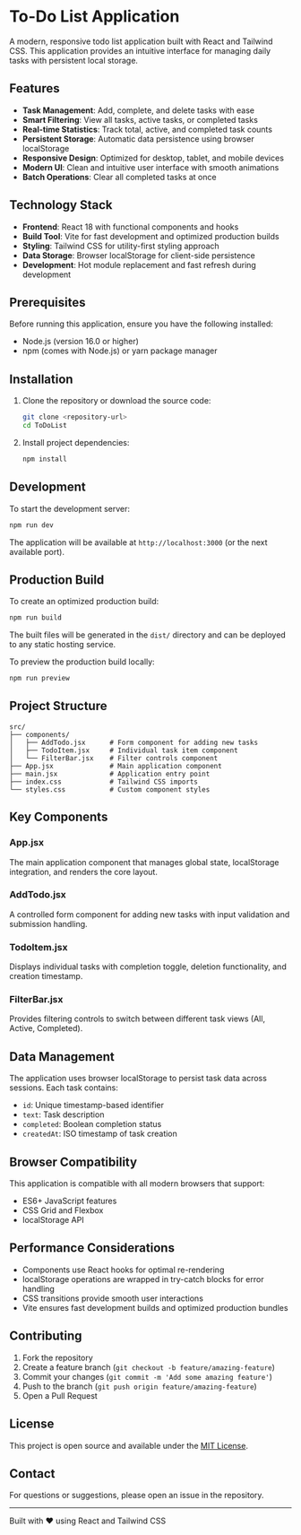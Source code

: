 # To-Do List Application

A modern, responsive todo list application built with React and Tailwind CSS. This application provides an intuitive interface for managing daily tasks with persistent local storage.

## Features

- **Task Management**: Add, complete, and delete tasks with ease
- **Smart Filtering**: View all tasks, active tasks, or completed tasks
- **Real-time Statistics**: Track total, active, and completed task counts
- **Persistent Storage**: Automatic data persistence using browser localStorage
- **Responsive Design**: Optimized for desktop, tablet, and mobile devices
- **Modern UI**: Clean and intuitive user interface with smooth animations
- **Batch Operations**: Clear all completed tasks at once

## Technology Stack

- **Frontend**: React 18 with functional components and hooks
- **Build Tool**: Vite for fast development and optimized production builds
- **Styling**: Tailwind CSS for utility-first styling approach
- **Data Storage**: Browser localStorage for client-side persistence
- **Development**: Hot module replacement and fast refresh during development

## Prerequisites

Before running this application, ensure you have the following installed:

- Node.js (version 16.0 or higher)
- npm (comes with Node.js) or yarn package manager

## Installation

1. Clone the repository or download the source code:
   ```bash
   git clone <repository-url>
   cd ToDoList
   ```

2. Install project dependencies:
   ```bash
   npm install
   ```

## Development

To start the development server:

```bash
npm run dev
```

The application will be available at `http://localhost:3000` (or the next available port).

## Production Build

To create an optimized production build:

```bash
npm run build
```

The built files will be generated in the `dist/` directory and can be deployed to any static hosting service.

To preview the production build locally:

```bash
npm run preview
```

## Project Structure

```
src/
├── components/
│   ├── AddTodo.jsx      # Form component for adding new tasks
│   ├── TodoItem.jsx     # Individual task item component
│   └── FilterBar.jsx    # Filter controls component
├── App.jsx              # Main application component
├── main.jsx             # Application entry point
├── index.css            # Tailwind CSS imports
└── styles.css           # Custom component styles
```

## Key Components

### App.jsx
The main application component that manages global state, localStorage integration, and renders the core layout.

### AddTodo.jsx
A controlled form component for adding new tasks with input validation and submission handling.

### TodoItem.jsx
Displays individual tasks with completion toggle, deletion functionality, and creation timestamp.

### FilterBar.jsx
Provides filtering controls to switch between different task views (All, Active, Completed).

## Data Management

The application uses browser localStorage to persist task data across sessions. Each task contains:

- `id`: Unique timestamp-based identifier
- `text`: Task description
- `completed`: Boolean completion status
- `createdAt`: ISO timestamp of task creation

## Browser Compatibility

This application is compatible with all modern browsers that support:
- ES6+ JavaScript features
- CSS Grid and Flexbox
- localStorage API

## Performance Considerations

- Components use React hooks for optimal re-rendering
- localStorage operations are wrapped in try-catch blocks for error handling
- CSS transitions provide smooth user interactions
- Vite ensures fast development builds and optimized production bundles

## Contributing

1. Fork the repository
2. Create a feature branch (`git checkout -b feature/amazing-feature`)
3. Commit your changes (`git commit -m 'Add some amazing feature'`)
4. Push to the branch (`git push origin feature/amazing-feature`)
5. Open a Pull Request

## License

This project is open source and available under the [MIT License](LICENSE).

## Contact

For questions or suggestions, please open an issue in the repository.

---

Built with ❤️ using React and Tailwind CSS
